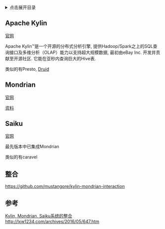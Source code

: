 <details>
<summary>点击展开目录</summary>
<!-- TOC -->

- [Apache Kylin](#apache-kylin)
- [Mondrian](#mondrian)
- [Saiku](#saiku)
- [整合](#整合)
- [参考](#参考)

<!-- /TOC -->
</details>

## Apache Kylin

[官网](http://kylin.apache.org/cn/)

Apache Kylin™是一个开源的分布式分析引擎, 提供Hadoop/Spark之上的SQL查询接口及多维分析（OLAP）能力以支持超大规模数据, 
最初由eBay Inc. 开发并贡献至开源社区. 它能在亚秒内查询巨大的Hive表.

类似的有Presto, [Druid](https://druid.apache.org)

## Mondrian

[官网](https://github.com/pentaho/mondrian)

[资料](http://wiki.smartbi.com.cn:18081/pages/viewpage.action?pageId=3866724)

## Saiku

[官网](https://community.meteorite.bi)

最先版本中已集成Mondrian

类似的有caravel

## 整合

https://github.com/mustangore/kylin-mondrian-interaction


## 参考

[Kylin, Mondrian, Saiku系统的整合](https://tech.youzan.com/kylin-mondrian-saiku/)
http://lxw1234.com/archives/2016/05/647.htm



